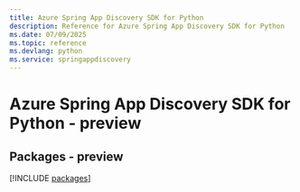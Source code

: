 ```yaml
---
title: Azure Spring App Discovery SDK for Python
description: Reference for Azure Spring App Discovery SDK for Python
ms.date: 07/09/2025
ms.topic: reference
ms.devlang: python
ms.service: springappdiscovery
---
```

# Azure Spring App Discovery SDK for Python - preview
## Packages - preview
[!INCLUDE [packages](spring-app-discovery-index.md)]